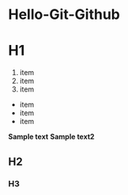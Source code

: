 # Hello-Git-Github

# H1

1. item
2. item
3. item

* item
* item
* item
  
**Sample text**
__Sample text2__
## H2
### H3
